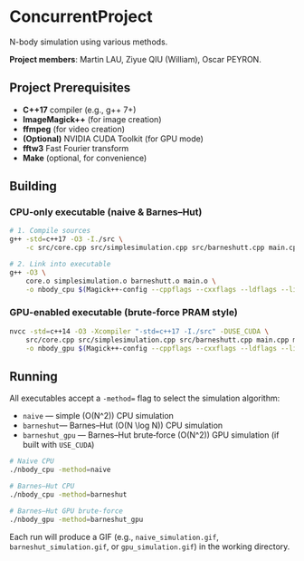 # ConcurrentProject

N-body simulation using various methods.

**Project members**: Martin LAU, Ziyue QIU (William), Oscar PEYRON.

## Project Prerequisites

- **C++17** compiler (e.g., g++ 7+)
- **ImageMagick++** (for image creation)
- **ffmpeg** (for video creation)
- **(Optional)** NVIDIA CUDA Toolkit (for GPU mode)
- **fftw3** Fast Fourier transform
- **Make** (optional, for convenience)


## Building 

### CPU-only executable (naive & Barnes–Hut)

```bash
# 1. Compile sources
g++ -std=c++17 -O3 -I./src \
    -c src/core.cpp src/simplesimulation.cpp src/barneshutt.cpp main.cpp mainparticlemesh.cpp

# 2. Link into executable
g++ -O3 \
    core.o simplesimulation.o barneshutt.o main.o \
    -o nbody_cpu $(Magick++-config --cppflags --cxxflags --ldflags --libs)
```

### GPU-enabled executable (brute-force PRAM style)

```bash
nvcc -std=c++14 -O3 -Xcompiler "-std=c++17 -I./src" -DUSE_CUDA \
    src/core.cpp src/simplesimulation.cpp src/barneshutt.cpp main.cpp mainparticlemesh.cpp \
    -o nbody_gpu $(Magick++-config --cppflags --cxxflags --ldflags --libs) -lcudart
```

## Running

All executables accept a `-method=` flag to select the simulation algorithm:

- `naive`    — simple \(O(N^2)\) CPU simulation
- `barneshut`— Barnes–Hut \(O(N \log N)\) CPU simulation
- `barneshut_gpu`      — Barnes–Hut brute‑force \(O(N^2)\) GPU simulation (if built with `USE_CUDA`)

```bash
# Naive CPU
./nbody_cpu -method=naive

# Barnes–Hut CPU
./nbody_cpu -method=barneshut

# Barnes–Hut GPU brute‑force
./nbody_gpu -method=barneshut_gpu
```

Each run will produce a GIF (e.g., `naive_simulation.gif`, `barneshut_simulation.gif`, or `gpu_simulation.gif`) in the working directory.
